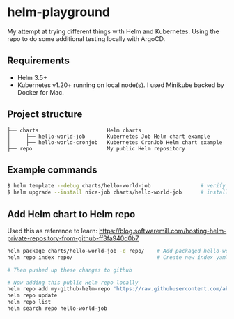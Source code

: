 # helm-playground

My attempt at trying different things with Helm and Kubernetes. Using the repo to do some additional testing locally with ArgoCD.

## Requirements

* Helm 3.5+
* Kubernetes v1.20+ running on local node(s). I used Minikube backed by Docker for Mac.

## Project structure

```
├── charts                      Helm charts
│     ├── hello-world-job       Kubernetes Job Helm chart example
│     ├── hello-world-cronjob   Kubernetes CronJob Helm chart example
├── repo                        My public Helm repository
```

## Example commands

```bash
$ helm template --debug charts/hello-world-job                # verify Helm templating
$ helm upgrade --install nice-job charts/hello-world-job      # install a job
```

## Add Helm chart to Helm repo

Used this as reference to learn: https://blog.softwaremill.com/hosting-helm-private-repository-from-github-ff3fa940d0b7

```bash
helm package charts/hello-world-job -d repo/    # Add packaged hello-world-job chart to repo/
helm repo index repo/                           # Create new index yaml referencing charts

# Then pushed up these changes to github

# Now adding this public Helm repo locally
helm repo add my-github-helm-repo 'https://raw.githubusercontent.com/akang1108/helm-playground/master/repo/'
helm repo update
helm repo list
helm search repo hello-world-job
```
